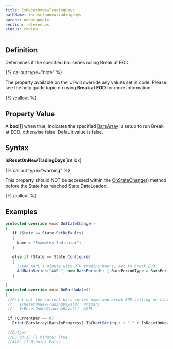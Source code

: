 ```yaml
---
title: IsResetOnNewTradingDays
pathName: isresetonnewtradingdays
parent: onbarupdate
section: references
status: review
---
```


## Definition

Determines if the specified bar series iusing Break at EOD

{% callout type="note" %}

The property available on the UI will override any values set in code. Please see the help guide topic on using **Break at EOD** for more information.

{% /callout %}

## Property Value

A **bool[]** when true, indicates the specified [BarsArray](barsarray) is setup to run Break at EOD; otherwise false. Default value is false.

## Syntax

**IsResetOnNewTradingDays**[int idx]

{% callout type="warning" %}

This property should NOT be accessed within the [OnStateChange()](onstatechange) method before the State has reached State.DataLoaded.

{% /callout %}

## Examples

```csharp
protected override void OnStateChange()
{
   if (State == State.SetDefaults)
   {
     Name = "Examples Indicator";
   }

   else if (State == State.Configure)
   {
     //Add AAPL 1 minute with RTH trading hours, set to break EOD
     AddDataSeries("AAPL", new BarsPeriod() { BarsPeriodType = BarsPeriodType.Minute, Value = 1 }, 50, "US Equities RTH", true);
   }

}
protected override void OnBarUpdate()
{
 //Print out the current bars series name and break EOD setting on start up
 //   IsResetOnNewTradingDays[0]  Primary
 //   IsResetOnNewTradingDays[1]  AAPL

 if (CurrentBar == 0)
   Print(BarsArray[BarsInProgress].ToChartString() + " " + IsResetOnNewTradingDays[BarsInProgress]);

 //Output:  
 //ES 03-15 (1 Minute) True
 //AAPL (1 Minute) False
```
